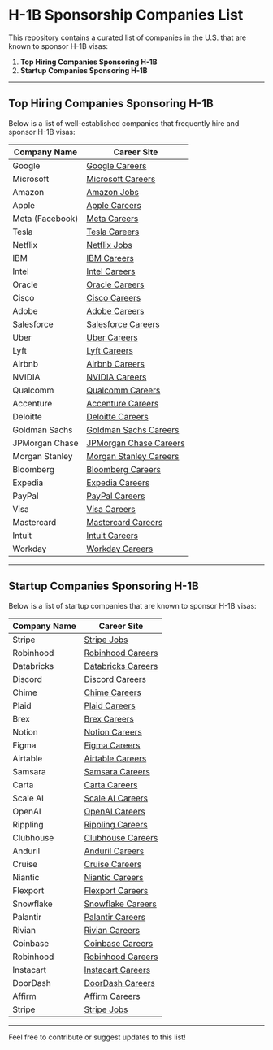 # H-1B Sponsorship Companies List

This repository contains a curated list of companies in the U.S. that are known to sponsor H-1B visas:
1. **Top Hiring Companies Sponsoring H-1B**
2. **Startup Companies Sponsoring H-1B**

---

## Top Hiring Companies Sponsoring H-1B

Below is a list of well-established companies that frequently hire and sponsor H-1B visas:

| **Company Name**       | **Career Site**                                      |
|-------------------------|-----------------------------------------------------|
| Google                  | [Google Careers](https://careers.google.com/)       |
| Microsoft               | [Microsoft Careers](https://careers.microsoft.com/) |
| Amazon                  | [Amazon Jobs](https://www.amazon.jobs/)             |
| Apple                   | [Apple Careers](https://www.apple.com/careers/)     |
| Meta (Facebook)         | [Meta Careers](https://www.metacareers.com/)        |
| Tesla                   | [Tesla Careers](https://www.tesla.com/careers)      |
| Netflix                 | [Netflix Jobs](https://jobs.netflix.com/)           |
| IBM                     | [IBM Careers](https://www.ibm.com/careers/)         |
| Intel                   | [Intel Careers](https://www.intel.com/content/www/us/en/jobs/jobs-at-intel.html) |
| Oracle                  | [Oracle Careers](https://www.oracle.com/careers/)   |
| Cisco                   | [Cisco Careers](https://www.cisco.com/c/en/us/about/careers.html) |
| Adobe                   | [Adobe Careers](https://www.adobe.com/careers.html) |
| Salesforce              | [Salesforce Careers](https://www.salesforce.com/company/careers/) |
| Uber                    | [Uber Careers](https://www.uber.com/us/en/careers/) |
| Lyft                    | [Lyft Careers](https://www.lyft.com/careers)        |
| Airbnb                  | [Airbnb Careers](https://careers.airbnb.com/)       |
| NVIDIA                  | [NVIDIA Careers](https://www.nvidia.com/en-us/about-nvidia/careers/) |
| Qualcomm                | [Qualcomm Careers](https://www.qualcomm.com/company/careers) |
| Accenture               | [Accenture Careers](https://www.accenture.com/us-en/careers) |
| Deloitte                | [Deloitte Careers](https://www2.deloitte.com/us/en/careers.html) |
| Goldman Sachs           | [Goldman Sachs Careers](https://www.goldmansachs.com/careers/) |
| JPMorgan Chase          | [JPMorgan Chase Careers](https://careers.jpmorgan.com/) |
| Morgan Stanley          | [Morgan Stanley Careers](https://www.morganstanley.com/people-opportunities/) |
| Bloomberg               | [Bloomberg Careers](https://www.bloomberg.com/careers/) |
| Expedia                 | [Expedia Careers](https://lifeatexpediagroup.com/)  |
| PayPal                  | [PayPal Careers](https://www.paypal.com/us/webapps/mpp/jobs) |
| Visa                    | [Visa Careers](https://www.visa.com/careers/)       |
| Mastercard              | [Mastercard Careers](https://www.mastercard.us/en-us/vision/who-we-are/careers.html) |
| Intuit                  | [Intuit Careers](https://www.intuit.com/careers/)   |
| Workday                 | [Workday Careers](https://www.workday.com/en-us/company/careers.html) |

---

## Startup Companies Sponsoring H-1B

Below is a list of startup companies that are known to sponsor H-1B visas:

| **Company Name**       | **Career Site**                                      |
|-------------------------|-----------------------------------------------------|
| Stripe                  | [Stripe Jobs](https://stripe.com/jobs)              |
| Robinhood               | [Robinhood Careers](https://robinhood.com/us/en/careers/) |
| Databricks              | [Databricks Careers](https://www.databricks.com/company/careers) |
| Discord                 | [Discord Careers](https://discord.com/careers)      |
| Chime                   | [Chime Careers](https://www.chime.com/careers/)     |
| Plaid                   | [Plaid Careers](https://plaid.com/careers/)         |
| Brex                    | [Brex Careers](https://www.brex.com/careers/)       |
| Notion                  | [Notion Careers](https://www.notion.so/careers)     |
| Figma                   | [Figma Careers](https://www.figma.com/careers/)     |
| Airtable                | [Airtable Careers](https://www.airtable.com/careers) |
| Samsara                 | [Samsara Careers](https://www.samsara.com/careers)  |
| Carta                   | [Carta Careers](https://carta.com/careers/)         |
| Scale AI                | [Scale AI Careers](https://scale.com/careers)       |
| OpenAI                  | [OpenAI Careers](https://openai.com/careers)        |
| Rippling                | [Rippling Careers](https://www.rippling.com/careers) |
| Clubhouse               | [Clubhouse Careers](https://www.clubhouse.com/careers) |
| Anduril                 | [Anduril Careers](https://www.anduril.com/careers/) |
| Cruise                  | [Cruise Careers](https://getcruise.com/careers)     |
| Niantic                 | [Niantic Careers](https://nianticlabs.com/jobs/)    |
| Flexport                | [Flexport Careers](https://www.flexport.com/careers) |
| Snowflake               | [Snowflake Careers](https://www.snowflake.com/careers/) |
| Palantir                | [Palantir Careers](https://www.palantir.com/careers/) |
| Rivian                  | [Rivian Careers](https://rivian.com/careers)        |
| Coinbase                | [Coinbase Careers](https://www.coinbase.com/careers) |
| Robinhood               | [Robinhood Careers](https://robinhood.com/us/en/careers/) |
| Instacart               | [Instacart Careers](https://www.instacart.com/careers) |
| DoorDash                | [DoorDash Careers](https://www.doordash.com/careers/) |
| Affirm                  | [Affirm Careers](https://www.affirm.com/careers)    |
| Stripe                  | [Stripe Jobs](https://stripe.com/jobs)              |


---

Feel free to contribute or suggest updates to this list!
